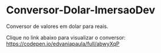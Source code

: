 # Conversor-Dolar-ImersaoDev
 Conversor de valores em dolar para reais.
 
Clique no link abaixo para visualizar o conversor:
https://codepen.io/edvaniapaula/full/abwyXqP

